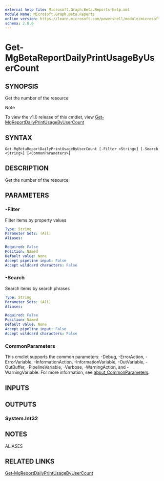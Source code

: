 ```yaml
---
external help file: Microsoft.Graph.Beta.Reports-help.xml
Module Name: Microsoft.Graph.Beta.Reports
online version: https://learn.microsoft.com/powershell/module/microsoft.graph.beta.reports/get-mgbetareportdailyprintusagebyusercount
schema: 2.0.0
---
```


# Get-MgBetaReportDailyPrintUsageByUserCount

## SYNOPSIS
Get the number of the resource

> [!NOTE]
> To view the v1.0 release of this cmdlet, view [Get-MgReportDailyPrintUsageByUserCount](/powershell/module/Microsoft.Graph.Reports/Get-MgReportDailyPrintUsageByUserCount?view=graph-powershell-v1.0)

## SYNTAX

```
Get-MgBetaReportDailyPrintUsageByUserCount [-Filter <String>] [-Search <String>] [<CommonParameters>]
```

## DESCRIPTION
Get the number of the resource

## PARAMETERS

### -Filter
Filter items by property values

```yaml
Type: String
Parameter Sets: (All)
Aliases:

Required: False
Position: Named
Default value: None
Accept pipeline input: False
Accept wildcard characters: False
```

### -Search
Search items by search phrases

```yaml
Type: String
Parameter Sets: (All)
Aliases:

Required: False
Position: Named
Default value: None
Accept pipeline input: False
Accept wildcard characters: False
```

### CommonParameters
This cmdlet supports the common parameters: -Debug, -ErrorAction, -ErrorVariable, -InformationAction, -InformationVariable, -OutVariable, -OutBuffer, -PipelineVariable, -Verbose, -WarningAction, and -WarningVariable. For more information, see [about_CommonParameters](http://go.microsoft.com/fwlink/?LinkID=113216).

## INPUTS

## OUTPUTS

### System.Int32
## NOTES

ALIASES

## RELATED LINKS
[Get-MgReportDailyPrintUsageByUserCount](/powershell/module/Microsoft.Graph.Reports/Get-MgReportDailyPrintUsageByUserCount?view=graph-powershell-v1.0)

